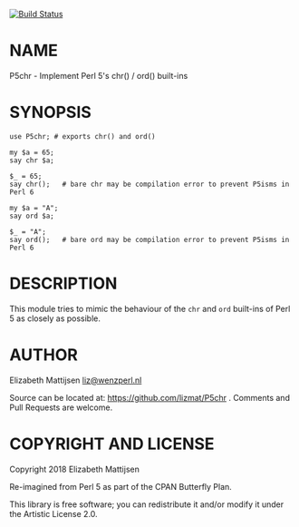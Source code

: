 [![Build Status](https://travis-ci.org/lizmat/P5chr.svg?branch=master)](https://travis-ci.org/lizmat/P5chr)

NAME
====

P5chr - Implement Perl 5's chr() / ord() built-ins

SYNOPSIS
========

    use P5chr; # exports chr() and ord()

    my $a = 65;
    say chr $a;

    $_ = 65;
    say chr();   # bare chr may be compilation error to prevent P5isms in Perl 6

    my $a = "A";
    say ord $a;

    $_ = "A";
    say ord();   # bare ord may be compilation error to prevent P5isms in Perl 6

DESCRIPTION
===========

This module tries to mimic the behaviour of the `chr` and `ord` built-ins of Perl 5 as closely as possible.

AUTHOR
======

Elizabeth Mattijsen <liz@wenzperl.nl>

Source can be located at: https://github.com/lizmat/P5chr . Comments and Pull Requests are welcome.

COPYRIGHT AND LICENSE
=====================

Copyright 2018 Elizabeth Mattijsen

Re-imagined from Perl 5 as part of the CPAN Butterfly Plan.

This library is free software; you can redistribute it and/or modify it under the Artistic License 2.0.

